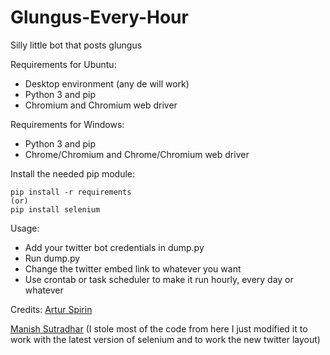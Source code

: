# Glungus-Every-Hour

Silly little bot that posts glungus

Requirements for Ubuntu:
- Desktop environment (any de will work)
- Python 3 and pip
- Chromium and Chromium web driver

Requirements for Windows:
- Python 3 and pip
- Chrome/Chromium and Chrome/Chromium web driver

Install the needed pip module:
```
pip install -r requirements
(or)
pip install selenium
```


Usage:
- Add your twitter bot credentials in dump.py
- Run dump.py
- Change the twitter embed link to whatever you want
- Use crontab or task scheduler to make it run hourly, every day or whatever


Credits:
[Artur Spirin](https://www.youtube.com/watch?v=s9m6h1bLVIo)

[Manish Sutradhar](https://replit.com/@ManishSutradhar/Twitter-bot?v=1#main.py) (I stole most of the code from here I just modified it to work with the latest version of selenium and to work the new twitter layout)
